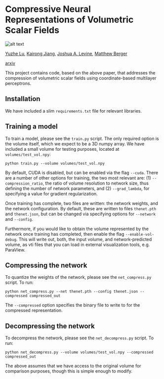 # Compressive Neural Representations of Volumetric Scalar Fields

![alt text](https://github.com/matthewberger/neurcomp/blob/c42d2ec69736fb80dcaeb70a7d15a6dc198ae390/images/teaser_small.jpg "Overview")

[Yuzhe Lu](), [Kairong Jiang](), [Joshua A. Levine](https://jalevine.bitbucket.io/), [Matthew Berger](https://matthewberger.github.io/)

[arxiv](https://arxiv.org/pdf/2104.04523.pdf)

This project contains code, based on the above paper, that addresses the compression of volumetric scalar fields using coordinate-based multilayer perceptrons.

## Installation

We have included a slim `requirements.txt` file for relevant libraries.

## Training a model

To train a model, please see the `train.py` script. The only required option is the volume itself, which we expect to be a 3D numpy array. We have included a small volume for testing purposes, located at `volumes/test_vol.npy`:

```
python train.py --volume volumes/test_vol.npy
```

By default, CUDA is disabled, but can be enabled via the flag `--cuda`. There are a number of other options for training, the two most relevant are: (1) `--compression_ratio`, the ratio of volume resolution to network size, thus defining the number of network parameters, and (2) `--grad_lambda`, for specifying a value for gradient regularization.

Once training has complete, two files are written: the network weights, and the network configuration. By default, these are written to files `thenet.pth` and `thenet.json`, but can be changed via specifying options for `--network` and `--config`.

Furthermore, if you would like to obtain the volume represented by the network once training has completed, then enable the flag `--enable-vol-debug`. This will write out, both, the input volume, and network-predicted volume, as vti files that you can load in external visualization tools, e.g. ParaView.

## Compressing the network

To quantize the weights of the network, please see the `net_compress.py` script. To run:

```
python net_compress.py --net thenet.pth --config thenet.json --compressed compressed_out
```

The `--compressed` option specifies the binary file to write to for the compressed representation.


## Decompressing the network

To decompress the network, please see the `net_decompress.py` script. To run:

```
python net_decompress.py --volume volumes/test_vol.npy --compressed compressed_out
```

The above assumes that we have access to the original volume for comparison purposes, though this is simple enough to modify.
